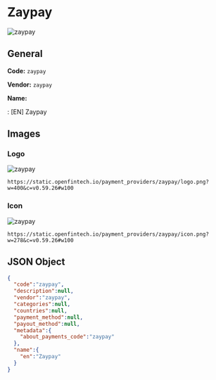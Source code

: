
# Zaypay 
![zaypay](https://static.openfintech.io/payment_providers/zaypay/logo.png?w=400&c=v0.59.26#w100)  

## General 
 
**Code:** `zaypay` 
 
**Vendor:** `zaypay` 
 
**Name:** 
 
:	[EN] Zaypay 
 

## Images 

### Logo 
 
![zaypay](https://static.openfintech.io/payment_providers/zaypay/logo.png?w=400&c=v0.59.26#w100)  

```
https://static.openfintech.io/payment_providers/zaypay/logo.png?w=400&c=v0.59.26#w100
```  

### Icon 
 
![zaypay](https://static.openfintech.io/payment_providers/zaypay/icon.png?w=278&c=v0.59.26#w100)  

```
https://static.openfintech.io/payment_providers/zaypay/icon.png?w=278&c=v0.59.26#w100
```  

## JSON Object 

```json
{
  "code":"zaypay",
  "description":null,
  "vendor":"zaypay",
  "categories":null,
  "countries":null,
  "payment_method":null,
  "payout_method":null,
  "metadata":{
    "about_payments_code":"zaypay"
  },
  "name":{
    "en":"Zaypay"
  }
}
```  

